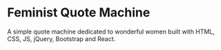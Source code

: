 # Feminist Quote Machine

A simple quote machine dedicated to wonderful women built with HTML, CSS, JS, jQuery, Bootstrap and React.
